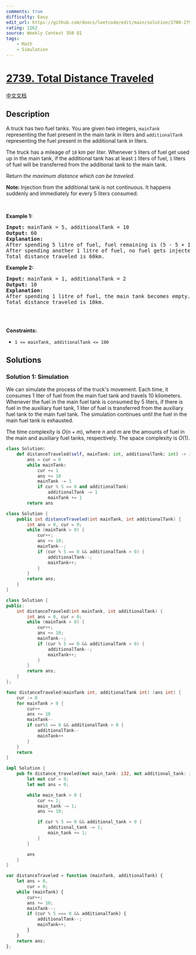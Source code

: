 ```yaml
---
comments: true
difficulty: Easy
edit_url: https://github.com/doocs/leetcode/edit/main/solution/2700-2799/2739.Total%20Distance%20Traveled/README_EN.md
rating: 1262
source: Weekly Contest 350 Q1
tags:
    - Math
    - Simulation
---
```


# [2739. Total Distance Traveled](https://leetcode.com/problems/total-distance-traveled)

[中文文档](/solution/2700-2799/2739.Total%20Distance%20Traveled/README.md)

## Description

<p>A truck has two fuel tanks. You are given two integers, <code>mainTank</code> representing the fuel present in the main tank in liters and <code>additionalTank</code> representing the fuel present in the additional tank in liters.</p>

<p>The truck has a mileage of <code>10</code> km per liter. Whenever <code>5</code> liters of fuel get&nbsp;used up in the main tank,&nbsp;if the additional tank has at least <code>1</code> liters of fuel, <code>1</code> liters of fuel will be transferred from the additional tank to the main tank.</p>

<p>Return <em>the maximum distance which can be traveled.</em></p>

<p><strong>Note: </strong>Injection from the additional tank is not continuous. It happens suddenly and immediately for every 5 liters consumed.</p>

<p>&nbsp;</p>
<p><strong class="example">Example 1:</strong></p>

<pre>
<strong>Input:</strong> mainTank = 5, additionalTank = 10
<strong>Output:</strong> 60
<strong>Explanation:</strong> 
After spending 5 litre of fuel, fuel remaining is (5 - 5 + 1) = 1 litre and distance traveled is 50km.
After spending another 1 litre of fuel, no fuel gets injected in the main tank and the main tank becomes empty.
Total distance traveled is 60km.
</pre>

<p><strong class="example">Example 2:</strong></p>

<pre>
<strong>Input:</strong> mainTank = 1, additionalTank = 2
<strong>Output:</strong> 10
<strong>Explanation:</strong> 
After spending 1 litre of fuel, the main tank becomes empty.
Total distance traveled is 10km.

</pre>

<p>&nbsp;</p>
<p><strong>Constraints:</strong></p>

<ul>
	<li><code>1 &lt;= mainTank, additionalTank &lt;= 100</code></li>
</ul>

## Solutions

### Solution 1: Simulation

We can simulate the process of the truck's movement. Each time, it consumes 1 liter of fuel from the main fuel tank and travels 10 kilometers. Whenever the fuel in the main fuel tank is consumed by 5 liters, if there is fuel in the auxiliary fuel tank, 1 liter of fuel is transferred from the auxiliary fuel tank to the main fuel tank. The simulation continues until the fuel in the main fuel tank is exhausted.

The time complexity is $O(n + m)$, where $n$ and $m$ are the amounts of fuel in the main and auxiliary fuel tanks, respectively. The space complexity is $O(1)$.

<!-- tabs:start -->

```python
class Solution:
    def distanceTraveled(self, mainTank: int, additionalTank: int) -> int:
        ans = cur = 0
        while mainTank:
            cur += 1
            ans += 10
            mainTank -= 1
            if cur % 5 == 0 and additionalTank:
                additionalTank -= 1
                mainTank += 1
        return ans
```

```java
class Solution {
    public int distanceTraveled(int mainTank, int additionalTank) {
        int ans = 0, cur = 0;
        while (mainTank > 0) {
            cur++;
            ans += 10;
            mainTank--;
            if (cur % 5 == 0 && additionalTank > 0) {
                additionalTank--;
                mainTank++;
            }
        }
        return ans;
    }
}
```

```cpp
class Solution {
public:
    int distanceTraveled(int mainTank, int additionalTank) {
        int ans = 0, cur = 0;
        while (mainTank > 0) {
            cur++;
            ans += 10;
            mainTank--;
            if (cur % 5 == 0 && additionalTank > 0) {
                additionalTank--;
                mainTank++;
            }
        }
        return ans;
    }
};
```

```go
func distanceTraveled(mainTank int, additionalTank int) (ans int) {
	cur := 0
	for mainTank > 0 {
		cur++
		ans += 10
		mainTank--
		if cur%5 == 0 && additionalTank > 0 {
			additionalTank--
			mainTank++
		}
	}
	return
}
```

```rust
impl Solution {
    pub fn distance_traveled(mut main_tank: i32, mut additional_tank: i32) -> i32 {
        let mut cur = 0;
        let mut ans = 0;

        while main_tank > 0 {
            cur += 1;
            main_tank -= 1;
            ans += 10;

            if cur % 5 == 0 && additional_tank > 0 {
                additional_tank -= 1;
                main_tank += 1;
            }
        }

        ans
    }
}
```

```js
var distanceTraveled = function (mainTank, additionalTank) {
    let ans = 0,
        cur = 0;
    while (mainTank) {
        cur++;
        ans += 10;
        mainTank--;
        if (cur % 5 === 0 && additionalTank) {
            additionalTank--;
            mainTank++;
        }
    }
    return ans;
};
```

<!-- tabs:end -->

<!-- end -->
